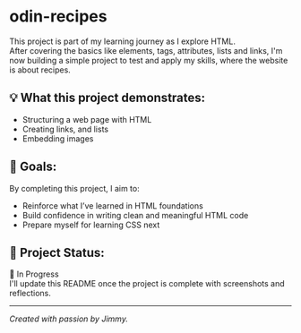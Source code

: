 # odin-recipes

This project is part of my learning journey as I explore HTML.  
After covering the basics like elements, tags, attributes, lists and links, I'm now building a simple project to test and apply my skills, where the website is about recipes.

## 💡 What this project demonstrates:
- Structuring a web page with HTML
- Creating links, and lists
- Embedding images

## 🎯 Goals:
By completing this project, I aim to:
- Reinforce what I’ve learned in HTML foundations
- Build confidence in writing clean and meaningful HTML code
- Prepare myself for learning CSS next

## 📁 Project Status:
🚧 In Progress  
I'll update this README once the project is complete with screenshots and reflections.

---

*Created with passion by Jimmy.*

